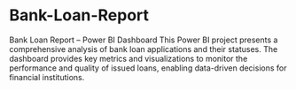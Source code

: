 # Bank-Loan-Report
Bank Loan Report – Power BI Dashboard This Power BI project presents a comprehensive analysis of bank loan applications and their statuses. The dashboard provides key metrics and visualizations to monitor the performance and quality of issued loans, enabling data-driven decisions for financial institutions.
